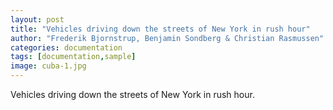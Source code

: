 ```yaml
---
layout: post
title: "Vehicles driving down the streets of New York in rush hour"
author: "Frederik Bjornstrup, Benjamin Sondberg & Christian Rasmussen"
categories: documentation
tags: [documentation,sample]
image: cuba-1.jpg
---
```


Vehicles driving down the streets of New York in rush hour.
